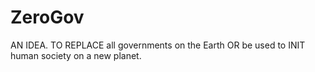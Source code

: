 # ZeroGov
AN IDEA. TO REPLACE all governments on the Earth OR be used to INIT human society on a new planet.
